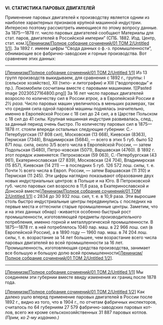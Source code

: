 **VI. СТАТИСТИКА ПАРОВЫХ ДВИГАТЕЛЕЙ**

Применение паровых двигателей к производству является одним из наиболее характерных признаков крупной машинной индустрии. Интересно поэтому рассмотреть имеющиеся по этому вопросу данные. За 1875—1878 гг. число паровых двигателей сообщают Материалы для стат. паров, двигателей в Российской империи” (СПБ. 1882. Изд. Центр, стат. ком.)[[Ленинизм/Полное собрание сочинений/01 ТОМ 2/Untitled 1/1]](#_ftn1). За 1892 г. имеем цифры “Свода данных о ф.-з. промышлен­ности”, обнимающие все фабрично-заводские и горные производства. Вот сравнение этих данных:

  

---

[[Ленинизм/Полное собрание сочинений/01 ТОМ 2/Untitled 1/1]](#_ftnref1) Из 13 групп производств выкидываем, для сравнения с 1892 г., группы: I (сельское хозяйство), XII (типо- и литографии) и XIII (“водопроводы” и пр.). Локомобили сосчитаны вместе с паровыми машинами.
![[Pasted image 20230527164800.png]]
За 16 лет число паровых двигателей возросло по ко­личеству сил в России _втрое,_ а в Европейской России _в 2½ раза._ Число паровых машин увеличилось в мень­ших размерах, так что средняя сила одной паровой машины поднялась значительно, именно в Европейской России с 18 сил до 24 сил, а в Царстве Польском с 18 сил до 41 силы. Крупная машинная индустрия развивалась, след., за данный период очень быстро. По количеству паровых сил в 1875—1878 гг. стояли впереди остальных следующие губернии: С.-Петербургская (17 808 сил), Московская (13 668), Киевская (8363), Пермская (7348), Владимирская (5684), — всего в этих 5 губ. было 52 871 лош. сила, около 3/5 всего числа в Европейской России, — затем Подольская (5480), Петро-ковская (5071), Варшавская (4760). В 1892 г. этот порядок изменяется: Петроковская (59 063), С.-Петер­бургская (43 961), Екатеринославская (27 839), Мос­ковская (24 704), Владимирская (15 857), Киевская (14 211) — в последних 5 губ. 126 572 лош. силы, т. е. Почти ½ всего числа в Европ. России, — затем Варшавская (11 310) и Пермская (11 245). Эти цифры наглядно показывают образование двух новых инду­стриальных центров: в Польше и на Юго. В Петроковской губ. число паровых сил возросло в 11,6 раза, в Екатеринославской и Донской вместе[[Ленинизм/Полное собрание сочинений/01 ТОМ 2/Untitled 1/1]](#_ftn1) с 2834 до 30 932 лош. сил, т. е. в 10,9 раза. Эти выросшие столь быстро индустриальные центры передвинулись с по­следних на первые места и оттеснили старые промыш­ленные центры. Заметим, что и на этих данных обнар} -живается особенно быстрый рост промышленности, изготовляющей предметы _производительного_ потребле­ния, именно горной и металлургической промышлен­ности. В 1875—1878 гг. в ней потреблялось 1040 пар. маш. в 22 966 лош. сил (в Европейской России), а в 1890 году — 1960 пар. маш. в 74 204 лош. силы, т. е. возрастание за 14 лет большее, чем возрастание всего числа паровых двигателей во всей промышлен­ности за 16 лет. Промышленность, изготовляющая средства производства, занимает все большую и боль­шую долю всей промышленности[[Ленинизм/Полное собрание сочинений/01 ТОМ 2/Untitled 1/2]](#_ftn2).

  

---

[[Ленинизм/Полное собрание сочинений/01 ТОМ 2/Untitled 1/1]](#_ftnref1) Мы соединяем эти губернии вместе ввиду изменения их границ после 1878 года.

[[Ленинизм/Полное собрание сочинений/01 ТОМ 2/Untitled 1/2]](#_ftnref2) Как далеко ушло вперед применение паровых двигателей в России после 1892 г., видно из того, что в 1904 г., по отчетам фабричных инспекторов, считалось по 64 губерниям 27 579 фабрично-заводских паровых кот­лов, всего же кроме сельскохозяйственных 31 887 паровых котлов. _(Прим, ко 2-му изданию.)_